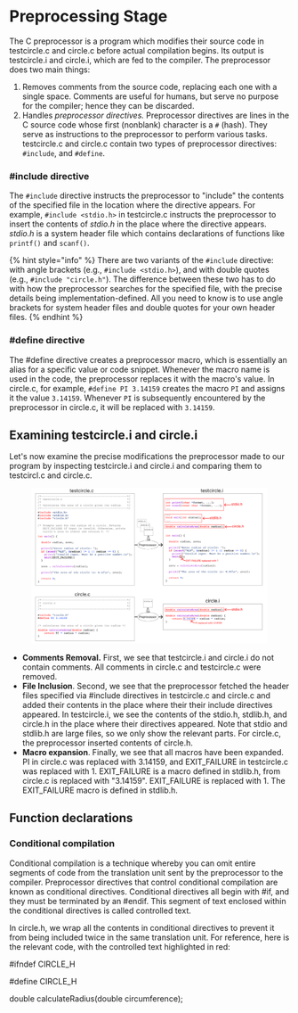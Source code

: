 # Preprocessing Stage

The C preprocessor is a program which modifies their source code in testcircle.c and circle.c before actual compilation begins. Its output is testcircle.i and circle.i, which are fed to the compiler. The preprocessor does two main things:

1. Removes comments from the source code, replacing each one with a single space. Comments are useful for humans, but serve no purpose for the compiler; hence they can be discarded.
2. Handles _preprocessor directives._ Preprocessor directives are lines in the C source code whose first (nonblank) character is a `#` (hash). They serve as instructions to the preprocessor to perform various tasks. testcircle.c and circle.c contain two types of preprocessor directives: `#include`, and `#define`.&#x20;

### #include directive

The `#include` directive instructs the preprocessor to "include" the contents of the specified file in the location where the directive appears. For example, `#include <stdio.h>` in testcircle.c instructs the preprocessor to insert the contents of _stdio.h_ in the place where the directive appears. _stdio.h_ is a system header file which contains declarations of functions like `printf()` and `scanf()`.

{% hint style="info" %}
There are two variants of the `#include` directive: with angle brackets (e.g., `#include <stdio.h>`), and with double quotes (e.g., `#include "circle.h"`). The difference between these two has to do with how the preprocessor searches for the specified file, with the precise details being implementation-defined. All you need to know is to use angle brackets for system header files and double quotes for your own header files.&#x20;
{% endhint %}

### #define directive

The #define directive creates a preprocessor macro, which is essentially an alias for a specific value or code snippet. Whenever the macro name is used in the code, the preprocessor replaces it with the macro's value. In circle.c, for example, `#define PI 3.14159` creates the macro `PI` and assigns it the value `3.14159`.  Whenever `PI` is subsequently encountered by the preprocessor in circle.c, it will be replaced with `3.14159`.&#x20;

## Examining testcircle.i and circle.i

Let's now examine the precise modifications the preprocessor made to our program by inspecting testcircle.i and circle.i and comparing them to testcircl.c and circle.c.&#x20;

<figure><img src="../../.gitbook/assets/Group 19 (4).png" alt=""><figcaption></figcaption></figure>

* **Comments Removal.** First, we see that testcircle.i and circle.i do not contain comments. All comments in circle.c and testcircle.c were removed.
* **File Inclusion**. Second, we see that the preprocessor fetched the header files specified via #include directives in testcircle.c and circle.c and added their contents in the place where their their include directives appeared. In testcircle.i, we see the contents of the stdio.h, stdlib.h, and circle.h in the place where their directives appeared. Note that stdio and stdlib.h are large files, so we only show the relevant parts. For circle.c, the preprocessor inserted contents of circle.h.&#x20;
* **Macro expansion**. Finally, we see that all macros have been expanded. PI in circle.c was replaced with 3.14159, and EXIT\_FAILURE in testcircle.c was replaced with 1. EXIT\_FAILURE is a macro defined in stdlib.h,  from circle.c is replaced with "3.14159". EXIT\_FAILURE is replaced with 1. The EXIT\_FAILURE macro is defined in stdlib.h.&#x20;

## &#x20;Function declarations



### Conditional compilation

Conditional compilation is a technique whereby you can omit entire segments of code from the translation unit sent by the preprocessor to the compiler. Preprocessor directives that control conditional compilation are known as conditional directives. Conditional directives all begin with #if, and they must be terminated by an #endif. This segment of text enclosed within the conditional directives is called controlled text.&#x20;

In circle.h, we wrap all the contents in conditional directives to prevent it from being included twice in the same translation unit. For reference, here is the relevant code, with the controlled text highlighted in red:

\#ifndef CIRCLE\_H

\#define CIRCLE\_H

double calculateRadius(double circumference);&#x20;

